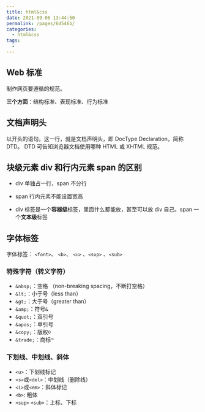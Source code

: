 ```yaml
---
title: html&css
date: 2021-09-06 13:44:50
permalink: /pages/6d546b/
categories:
  - html&css
tags:
  -
---
```


<!-- # css -->

## Web 标准

制作网页要遵循的规范。

**三个方面**：结构标准、表现标准、行为标准

## 文档声明头

以<!DOCTYPE ……>开头的语句。这一行，就是文档声明头，即 DocType Declaration，简称 DTD。
DTD 可告知浏览器文档使用哪种 HTML 或 XHTML 规范。

## 块级元素 div 和行内元素 span 的区别

- div 单独占一行，span 不分行

- span 行内元素不能设置宽高

- div 标签是一个**容器级**标签，里面什么都能放，甚至可以放 div 自己。span 一个**文本级**标签

## 字体标签

字体标签： `<font>`、 `<b>`、 `<u>` 、`<sup>` 、`<sub>`

### 特殊字符（转义字符）

- `&nbsp;`：空格 （non-breaking spacing，不断打空格）
- `&lt;`：小于号（less than）
- `&gt;`：大于号（greater than）
- `&amp;`：符号`&`
- `&quot;`：双引号
- `&apos;`：单引号
- `&copy;`：版权`©`
- `&trade;`：商标`™`

### 下划线、中划线、斜体

- `<u>`：下划线标记
- `<s>`或`<del>`：中划线（删除线）
- `<i>`或`<em>`：斜体标记
- `<b>`: 粗体
- `<sup>` `<sub>`：上标、下标
